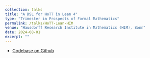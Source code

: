 ```yaml
---
collection: talks
title: "A DSL for HoTT in Lean 4"
type: "Trimester in Prospects of Formal Mathematics"
permalink: /talks/HoTT-Lean-HIM
venue: "Hausdorff Research Institute in Mathematics (HIM), Bonn"
date: 2024-08-01
excerpt: "" 
---
```


- [Codebase on Github](https://github.com/sinhp/groupoid_model_in_lean4)
